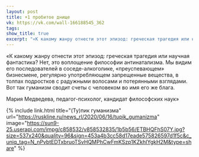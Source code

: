 ```yaml
---
layout: post
title: +1 пробитое днище
vk: https://vk.com/wall-166188545_362
tags: 
show_title: true
excerpt: "«К какому жанру отнести этот эпизод: греческая трагедия или научная фантастика? Нет, это воплощение философии антинатализма. Мы видим его последователей в соседе-алкоголике, «преуспевающем» бизнесмене, регулярно употребляющем запрещенные вещества, в толпах подростков с радужными волосами и потерянными взглядами. Вот так..."
---
```

«К какому жанру отнести этот эпизод: греческая трагедия или научная фантастика? Нет, это воплощение философии антинатализма. Мы видим его последователей в соседе-алкоголике, «преуспевающем» бизнесмене, регулярно употребляющем запрещенные вещества, в толпах подростков с радужными волосами и потерянными взглядами. Вот так гуманизм сводит счеты с человеком во имя его же блага.

Мария Медведева, педагог-психолог, кандидат философских наук»

{% include link.html title="(Ту)пик гуманизма" url="https://ruskline.ru/news_rl/2020/06/16/tupik_gumanizma" image="https://sun9-25.userapi.com/impg/c858532/v858532835/1b5b56/ETBHQFhS07Y.jpg?size=537x240&quality=96&sign=453a4b3cc58d17eade575826597d1f5c&c_uniq_tag=N_nPvbtEDTxbruoTSvHQMPhCwFmKSzp1KZkhIYgkH2M&type=share" %}